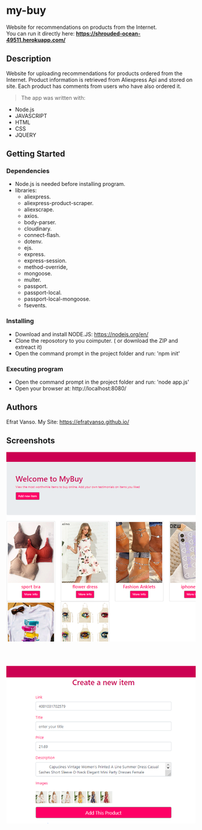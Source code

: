 # my-buy

Website for recommendations on products from the Internet. <br/>
You can run it directly here: 
**https://shrouded-ocean-49511.herokuapp.com/**

## Description

Website for uploading recommendations for products ordered from the Internet. 
Product information is retrieved from Aliexpress Api and stored on site. 
Each product has comments from users who have also ordered it.


>The app was written with: 

   * Node.js
   * JAVASCRIPT
   * HTML
   * CSS
   * JQUERY

## Getting Started

### Dependencies

* Node.js is needed before installing program.
* libraries:
    * aliexpress.
    * aliexpress-product-scraper.
    * aliexscrape.
    * axios.
    * body-parser.
    * cloudinary.
    * connect-flash.
    * dotenv.
    * ejs.
    * express.
    * express-session.
    * method-override,
    * mongoose.
    * multer.
    * passport.
    * passport-local.
    * passport-local-mongoose.
    * fsevents.

### Installing

* Download and install NODE.JS: https://nodejs.org/en/
* Clone the reposotory to you coimputer. ( or download the ZIP and extreact it)
* Open the command prompt in the project folder and run: 'npm init'

### Executing program

* Open the command prompt in the project folder and run: 'node app.js'
* Open your browser at: http://localhost:8080/

## Authors

Efrat Vanso.
My Site: https://efratvanso.github.io/

## Screenshots

<img style="-webkit-user-select: none;margin: auto;width: 700px;" src="https://raw.githubusercontent.com/EfratVanso/my-buy/master/myBuy.png" width="600">

<br/><br/>

<img style="-webkit-user-select: none;margin: auto;width: 700px;" src="https://raw.githubusercontent.com/EfratVanso/my-buy/master/myBuy2.png" width="600">
